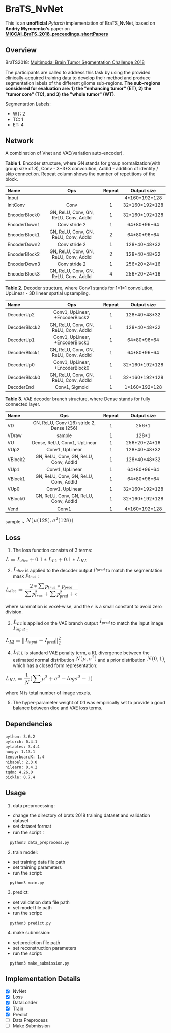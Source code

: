 # BraTS_NvNet

This is an **unofficial** *Pytorch* implementation of BraTS_NvNet, based on **Andriy Myronenko's** paper on [**MICCAI_BraTS_2018_proceedings_shortPapers**](https://www.cbica.upenn.edu/sbia/Spyridon.Bakas/MICCAI_BraTS/MICCAI_BraTS_2018_proceedings_shortPapers.pdf)

## Overview

BraTS2018: [Multimodal Brain Tumor Segmentation Challenge 2018](https://www.med.upenn.edu/sbia/brats2018.html)

The participants are called to address this task by using the provided clinically-acquired training data to develop their method and produce segmentation labels of the different glioma sub-regions. **The sub-regions considered for evaluation are: 1) the "enhancing tumor" (ET), 2) the "tumor core" (TC), and 3) the "whole tumor" (WT)**.

Segmentation Labels:
  - WT: 2
  - TC: 1 
  - ET: 4
## Network

A combination of Vnet and VAE(variation auto-encoder).

  **Table 1.** Encoder structure, where GN stands for group normalization(with group size of 8), Conv - 3\*3\*3 convolution, AddId - addition of identity / skip connection. Repeat column shows the number of repetitions of the block.

  | Name | Ops | Repeat | Output size|
  | :---- | :----------------: | :--: | :--------: |
  | Input | | | 4\*160\*192\*128 |    
  | InitConv | Conv | 1 | 32\*160\*192\*128 |
  | EncoderBlock0 | GN, ReLU, Conv, GN, ReLU, Conv, AddId | 1 | 32\*160\*192\*128 |
  | EncoderDown1 | Conv stride 2 | 1 | 64\*80\*96\*64 |
  | EncoderBlock1 | GN, ReLU, Conv, GN, ReLU, Conv, AddId | 2 | 64\*80\*96\*64 |
  | EncoderDown2 | Conv stride 2 | 1 | 128\*40\*48\*32 |
  | EncoderBlock2 | GN, ReLU, Conv, GN, ReLU, Conv, AddId | 2 | 128\*40\*48\*32 |
  | EncoderDown3 | Conv stride 2 | 1 | 256\*20\*24\*16 |
  | EncoderBlock3 | GN, ReLU, Conv, GN, ReLU, Conv, AddId | 4 | 256\*20\*24\*16 |


  **Table 2.** Decoder structure, where Conv1 stands for 1\*1\*1 convolution, UpLinear - 3D linear spatial upsampling. 

  | Name | Ops | Repeat | Output size|
  | :---- | :----------------: | :--: | :--------: |
  | DecoderUp2 | Conv1, UpLinear, +EncoderBlock2 | 1 | 128\*40\*48\*32 |    
  | DecoderBlock2 | GN, ReLU, Conv, GN, ReLU, Conv, AddId | 1 | 128\*40\*48\*32 |
  | DecoderUp1 | Conv1, UpLinear, +EncoderBlock1 | 1 | 64\*80\*96\*64 |    
  | DecoderBlock1 | GN, ReLU, Conv, GN, ReLU, Conv, AddId | 1 | 64\*80\*96\*64 |
  | DecoderUp0 | Conv1, UpLinear, +EncoderBlock0 | 1 | 32\*160\*192\*128 |    
  | DecoderBlock0 | GN, ReLU, Conv, GN, ReLU, Conv, AddId | 1 | 32\*160\*192\*128 |
  | DecoderEnd | Conv1, Sigmoid | 1 | 1\*160\*192\*128 |


  **Table 3.** VAE decoder branch structure, where Dense stands for fully connected layer. 

  | Name | Ops | Repeat | Output size|
  | :---- | :----------------: | :--: | :--------: |
  | VD | GN, ReLU, Conv (16) stride 2, Dense (256) | 1 | 256\*1|
  | VDraw | sample | 1 | 128\*1|
  | VU | Dense, ReLU, Conv1, UpLinear | 1 | 256\*20\*24\*16 |
  | VUp2 | Conv1, UpLinear | 1 | 128\*40\*48\*32 |    
  | VBlock2 | GN, ReLU, Conv, GN, ReLU, Conv, AddId | 1 | 128\*40\*48\*32 |
  | VUp1 | Conv1, UpLinear | 1 | 64\*80\*96\*64 |    
  | VBlock1 | GN, ReLU, Conv, GN, ReLU, Conv, AddId | 1 | 64\*80\*96\*64 |
  | VUp0 | Conv1, UpLinear | 1 | 32\*160\*192\*128 |    
  | VBlock0 | GN, ReLU, Conv, GN, ReLU, Conv, AddId | 1 | 32\*160\*192\*128 |
  | Vend | Conv1 | 1 | 4\*160\*192\*128 |

sample ~ ![sample](./doc/sample_N.gif)

## Loss

1. The loss function consists of 3 terms:

  ![loss](./doc/combined_Loss.gif)
  
2. ![L_dice](./doc/L_dice.gif) is applied to the decoder output ![p_pred](./doc/p_pred.gif) to match the segmentation mask ![p_true](./doc/p_true.gif) :

  ![soft_dice_loss](./doc/soft_dice_Loss.gif)
  
  where summation is voxel-wise, and the ![epsilon](./doc/epsilon.gif) is a small constant to avoid zero division.
  
3. ![L2](./doc/L2.gif) is appiled on the VAE branch output ![I_pred](./doc/I_pred.gif) to match the input image ![I_input](./doc/I_input.gif) :

  ![l2_loss](./doc/L2_Loss.gif)
  
4. ![L_KL](./doc/L_KL.gif) is standard VAE penalty term, a KL divergence between the estimated normal distribution ![est_norm](./doc/est_norm.gif) and a prior distribution ![pri_norm](./doc/pri_norm.gif), which has a closed form representation:

  ![KL_Loss](./doc/KL_Loss.gif)
  
  where N is total number of image voxels.
 
5. The hyper-parameter weight of 0.1 was empirically set to provide a good balance between dice and VAE loss terms.

## Dependencies

```
python: 3.6.2
pytorch: 0.4.1
pytables: 3.4.4
numpy: 1.13.1
tensorboardX: 1.4
nibabel: 2.3.0
nilearn: 0.4.2
tqdm: 4.26.0
pickle: 0.7.4

```
## Usage

1. data preprocessing: 
  - change the directory of brats 2018 training dataset and validation dataset
  - set dataset format
  - run the script：
  ```
    python3 data_preprocess.py
  ```
2. train model: 
 - set training data file path
 - set training parameters
 - run the script:
  ```
    python3 main.py
  ```
3. predict:
  - set validation data file path
  - set model file path
  - run the script:
  ```
    python3 predict.py
  ```
4. make submission:
  - set prediction file path
  - set reconstruction parameters
  - run the script:
  ```
    python3 make_submission.py
  ```

## Implementation Details

- [x] NvNet 
- [x] Loss
- [x] DataLoader
- [x] Train
- [x] Predict
- [ ] Data Preprocess
- [ ] Make Submission
